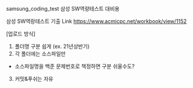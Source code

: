 samsung_coding_test
삼성 SW역량테스트 대비용

삼성 SW역랑테스트 기출 Link https://www.acmicpc.net/workbook/view/1152

[업로드 방식]

1. 폴더명 구분 쉽게 (ex. 21년상반기)
2. 각 폴더에는 소스파일만
- 소스파일명을 백준 문제번호로 책정하면 구분 쉬울수도?
3. 커밋&푸쉬는 자유
